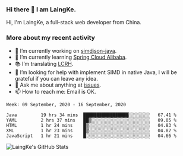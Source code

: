 ### Hi there 👋 I am LaingKe.

Hi, I'm LaingKe, a full-stack web developer from China.

### More about my recent activity

- 🔭 I’m currently working on [simdjson-java](https://github.com/laingke/simdjson-java).
- 🌱 I’m currently learning [Spring Cloud Alibaba](https://github.com/alibaba/spring-cloud-alibaba).
- :books: I’m translating [LCRH](https://github.com/LCTT/LCRH).
- 🤔 I’m looking for help with implement SIMD in native Java, I will be grateful if you can leave any idea.
- 💬 Ask me about anything at [issues](https://github.com/laingke/laingke/issues).
- 📫 How to reach me: Email is OK.

<!--START_SECTION:waka-->
```text
Week: 09 September, 2020 - 16 September, 2020

Java         19 hrs 34 mins  █████████████████░░░░░░░░   67.41 % 
YAML         2 hrs 37 mins   ██▒░░░░░░░░░░░░░░░░░░░░░░   09.05 % 
HTML         1 hr 24 mins    █▒░░░░░░░░░░░░░░░░░░░░░░░   04.83 % 
XML          1 hr 23 mins    █▒░░░░░░░░░░░░░░░░░░░░░░░   04.82 % 
JavaScript   1 hr 21 mins    █░░░░░░░░░░░░░░░░░░░░░░░░   04.66 % 
```
<!--END_SECTION:waka-->

![LaingKe's GitHub Stats](https://github-readme-stats.vercel.app/api?username=laingke&show_icons=true&theme=nightowl&count_private=true)
